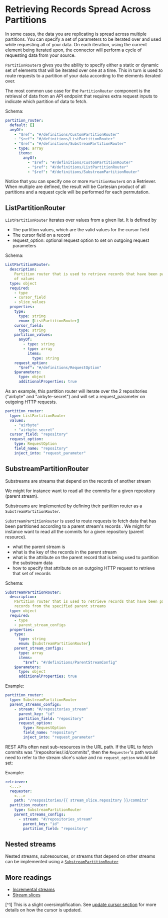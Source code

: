 # Retrieving Records Spread Across Partitions

In some cases, the data you are replicating is spread across multiple partitions. You can specify a
set of parameters to be iterated over and used while requesting all of your data. On each iteration,
using the current element being iterated upon, the connector will perform a cycle of requesting data
from your source.

`PartitionRouter`s gives you the ability to specify either a static or dynamic set of elements that
will be iterated over one at a time. This in turn is used to route requests to a partition of your
data according to the elements iterated over.

The most common use case for the `PartitionRouter` component is the retrieval of data from an API
endpoint that requires extra request inputs to indicate which partition of data to fetch.

Schema:

```yaml
partition_router:
  default: []
  anyOf:
    - "$ref": "#/definitions/CustomPartitionRouter"
    - "$ref": "#/definitions/ListPartitionRouter"
    - "$ref": "#/definitions/SubstreamPartitionRouter"
    - type: array
      items:
        anyOf:
          - "$ref": "#/definitions/CustomPartitionRouter"
          - "$ref": "#/definitions/ListPartitionRouter"
          - "$ref": "#/definitions/SubstreamPartitionRouter"
```

Notice that you can specify one or more `PartitionRouter`s on a Retriever. When multiple are
defined, the result will be Cartesian product of all partitions and a request cycle will be
performed for each permutation.

## ListPartitionRouter

`ListPartitionRouter` iterates over values from a given list. It is defined by

- The partition values, which are the valid values for the cursor field
- The cursor field on a record
- request_option: optional request option to set on outgoing request parameters

Schema:

```yaml
ListPartitionRouter:
  description:
    Partition router that is used to retrieve records that have been partitioned according to a list
    of values
  type: object
  required:
    - type
    - cursor_field
    - slice_values
  properties:
    type:
      type: string
      enum: [ListPartitionRouter]
    cursor_field:
      type: string
    partition_values:
      anyOf:
        - type: string
        - type: array
          items:
            type: string
    request_option:
      "$ref": "#/definitions/RequestOption"
    $parameters:
      type: object
      additionalProperties: true
```

As an example, this partition router will iterate over the 2 repositories ("airbyte" and
"airbyte-secret") and will set a request_parameter on outgoing HTTP requests.

```yaml
partition_router:
  type: ListPartitionRouter
  values:
    - "airbyte"
    - "airbyte-secret"
  cursor_field: "repository"
  request_option:
    type: RequestOption
    field_name: "repository"
    inject_into: "request_parameter"
```

## SubstreamPartitionRouter

Substreams are streams that depend on the records of another stream

We might for instance want to read all the commits for a given repository (parent stream).

Substreams are implemented by defining their partition router as a `SubstreamPartitionRouter`.

`SubstreamPartitionRouter` is used to route requests to fetch data that has been partitioned
according to a parent stream's records . We might for instance want to read all the commits for a
given repository (parent resource).

- what the parent stream is
- what is the key of the records in the parent stream
- what is the attribute on the parent record that is being used to partition the substream data
- how to specify that attribute on an outgoing HTTP request to retrieve that set of records

Schema:

```yaml
SubstreamPartitionRouter:
  description:
    Partition router that is used to retrieve records that have been partitioned according to
    records from the specified parent streams
  type: object
  required:
    - type
    - parent_stream_configs
  properties:
    type:
      type: string
      enum: [SubstreamPartitionRouter]
    parent_stream_configs:
      type: array
      items:
        "$ref": "#/definitions/ParentStreamConfig"
    $parameters:
      type: object
      additionalProperties: true
```

Example:

```yaml
partition_router:
  type: SubstreamPartitionRouter
  parent_streams_configs:
    - stream: "#/repositories_stream"
      parent_key: "id"
      partition_field: "repository"
      request_option:
        type: RequestOption
        field_name: "repository"
        inject_into: "request_parameter"
```

REST APIs often nest sub-resources in the URL path. If the URL to fetch commits was
"/repositories/:id/commits", then the `Requester`'s path would need to refer to the stream slice's
value and no `request_option` would be set:

Example:

```yaml
retriever:
  <...>
  requester:
    <...>
    path: "/respositories/{{ stream_slice.repository }}/commits"
  partition_router:
    type: SubstreamPartitionRouter
    parent_streams_configs:
      - stream: "#/repositories_stream"
        parent_key: "id"
        partition_field: "repository"
```

## Nested streams

Nested streams, subresources, or streams that depend on other streams can be implemented using a
[`SubstreamPartitionRouter`](#SubstreamPartitionRouter)

## More readings

- [Incremental streams](../../cdk-python/incremental-stream.md)
- [Stream slices](../../cdk-python/stream-slices.md)

[^1] This is a slight oversimplification. See [update cursor section](#cursor-update) for more
details on how the cursor is updated.
